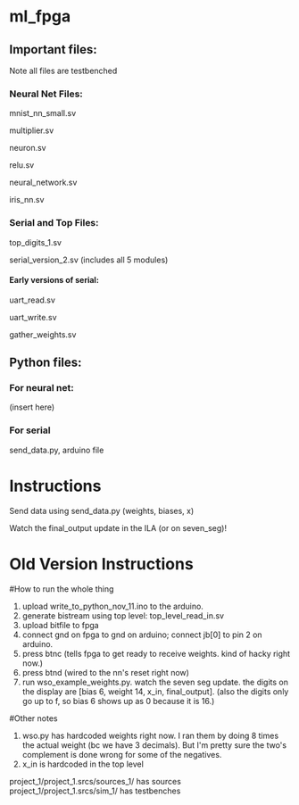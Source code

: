 # ml_fpga
## Important files:
Note all files are testbenched

### Neural Net Files:
mnist_nn_small.sv

multiplier.sv

neuron.sv

relu.sv

neural_network.sv

iris_nn.sv

### Serial and Top Files:
top_digits_1.sv

serial_version_2.sv (includes all 5 modules)

#### Early versions of serial:
uart_read.sv

uart_write.sv

gather_weights.sv

## Python files:
### For neural net:
(insert here)

### For serial
send_data.py, arduino file


# Instructions
Send data using send_data.py (weights, biases, x)

Watch the final_output update in the ILA (or on seven_seg)!




# Old Version Instructions
#How to run the whole thing
1. upload write\_to\_python\_nov\_11.ino to the arduino.
2. generate bistream using top level: top\_level\_read\_in.sv 
3. upload bitfile to fpga
4. connect gnd on fpga to gnd on arduino; connect jb\[0\] to pin 2 on arduino.
5. press btnc (tells fpga to get ready to receive weights. kind of hacky right now.)
6. press btnd (wired to the nn's reset right now)
7. run wso\_example\_weights.py. watch the seven seg update. the digits on the display are \[bias 6, weight 14, x\_in, final\_output\]. (also the digits only go up to f, so bias 6 shows up as 0 because it is 16.)

#Other notes
1. wso.py has hardcoded weights right now. I ran them by doing 8 times the actual weight (bc we have 3 decimals). But I'm pretty sure the two's complement is done wrong for some of the negatives.
2. x\_in is hardcoded in the top level


project_1/project_1.srcs/sources_1/ has sources
project_1/project_1.srcs/sim_1/ has testbenches
